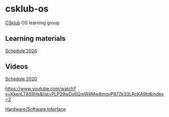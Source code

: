 # csklub-os

[CSklub](https://github.com/csklub/SG-operating-systems) OS learning group

Learning materials
-
[Schedule 2024](https://pdos.csail.mit.edu/6.828/2024/schedule.html)

Videos
-
[Schedule 2020](https://pdos.csail.mit.edu/6.S081/2020/schedule.html)


https://www.youtube.com/watch?v=KkenLT8S9Hs&list=PLP29wDx6QmW4Mw8mgvP87Zk33LRcKA9bl&index=2

[Hardware/Software Interface](https://www.youtube.com/watch?v=2JS6EXdqi5M&list=PL0oekSefhQVJdk0hSRu6sZ2teWM740NtL&index=2)